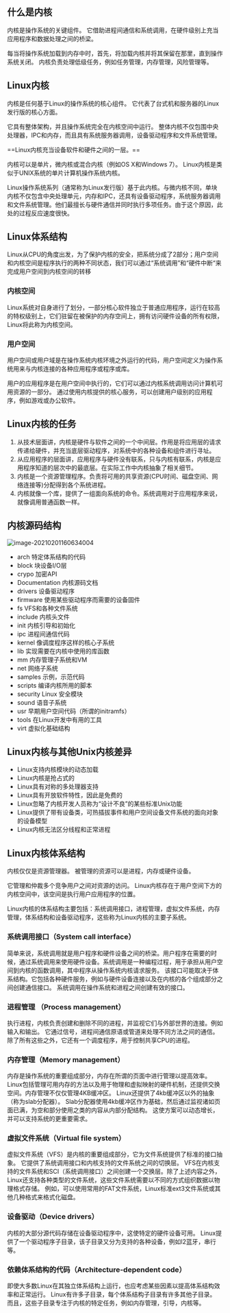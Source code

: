 ## 什么是内核

内核是操作系统的关键组件。 它借助进程间通信和系统调用，在硬件级别上充当应用程序和数据处理之间的桥梁。

每当将操作系统加载到内存中时，首先，将加载内核并将其保留在那里，直到操作系统关闭。 内核负责处理低级任务，例如任务管理，内存管理，风险管理等。

## Linux内核

内核是任何基于Linux的操作系统的核心组件。 它代表了台式机和服务器的Linux发行版的核心方面。 

它具有整体架构，并且操作系统完全在内核空间中运行。 整体内核不仅包围中央处理器，IPC和内存，而且具有系统服务器调用，设备驱动程序和文件系统管理。 

==Linux内核充当设备软件和硬件之间的一层。==

内核可以是单片，微内核或混合内核（例如OS X和Windows 7）。 Linux内核是类似于UNIX系统的单片计算机操作系统内核。 

Linux操作系统系列（通常称为Linux发行版）基于此内核。与微内核不同，单块内核不仅包含中央处理单元，内存和IPC，还具有设备驱动程序，系统服务器调用和文件系统管理。他们最擅长与硬件通信并同时执行多项任务。由于这个原因，此处的过程反应速度很快。

## Linux体系结构

Linux从CPU的角度出发，为了保护内核的安全，把系统分成了2部分；用户空间和内核空间是程序执行的两种不同状态，我们可以通过“系统调用”和“硬件中断“来完成用户空间到内核空间的转移

### 内核空间

Linux系统对自身进行了划分，一部分核心软件独立于普通应用程序，运行在较高的特权级别上，它们驻留在被保护的内存空间上，拥有访问硬件设备的所有权限，Linux将此称为内核空间。

### 用户空间

用户空间或用户域是在操作系统内核环境之外运行的代码，用户空间定义为操作系统用来与内核连接的各种应用程序或程序或库。

用户的应用程序是在用户空间中执行的，它们可以通过内核系统调用访问计算机可用资源的一部分。 通过使用内核提供的核心服务，可以创建用户级别的应用程序，例如游戏或办公软件。

## Linux内核的任务

1. 从技术层面讲，内核是硬件与软件之间的一个中间层。作用是将应用层的请求传递给硬件，并充当底层驱动程序，对系统中的各种设备和组件进行寻址。
2. 从应用程序的层面讲，应用程序与硬件没有联系，只与内核有联系，内核是应用程序知道的层次中的最底层。在实际工作中内核抽象了相关细节。
3. 内核是一个资源管理程序。负责将可用的共享资源(CPU时间、磁盘空间、网络连接等)分配得到各个系统进程。
4. 内核就像一个库，提供了一组面向系统的命令。系统调用对于应用程序来说，就像调用普通函数一样。

## 内核源码结构

![image-20210201160634004](https://cdn.jsdelivr.net/gh/lihe/Pic/img/20210201160634.png)

- arch 特定体系结构的代码
- block 块设备I/O层
- crypo 加密API
- Documentation 内核源码文档
- drivers 设备驱动程序
- firmware 使用某些驱动程序而需要的设备固件
- fs VFS和各种文件系统
- include 内核头文件
- init 内核引导和初始化
- ipc 进程间通信代码
- kernel 像调度程序这样的核心子系统
- lib 实现需要在内核中使用的库函数
- mm 内存管理子系统和VM
- net 网络子系统
- samples 示例，示范代码
- scripts 编译内核所用的脚本
- security Linux 安全模块
- sound 语音子系统
- usr 早期用户空间代码（所谓的initramfs）
- tools 在Linux开发中有用的工具
- virt 虚拟化基础结构

## Linux内核与其他Unix内核差异

- Linux支持内核模块的动态加载
- Linux内核是抢占式的
- Linux具有对称的多处理器支持
- Linux具有开放软件特性，因此是免费的
- Linux忽略了内核开发人员称为“设计不良”的某些标准Unix功能
- Linux提供了带有设备类，可热插拔事件和用户空间设备文件系统的面向对象的设备模型
- Linux内核无法区分线程和正常进程

## Linux内核体系结构

内核仅仅是资源管理器。 被管理的资源可以是进程，内存或硬件设备。 

它管理和仲裁多个竞争用户之间对资源的访问。 Linux内核存在于用户空间下方的内核空间中，该空间是执行用户应用程序的位置。 

Linux内核的体系结构主要包括：系统调用接口，进程管理，虚拟文件系统，内存管理，体系结构和设备驱动程序，这些称为Linux内核的主要子系统。

### 系统调用接口（System call interface）

简单来说，系统调用就是用户程序和硬件设备之间的桥梁。用户程序在需要的时候，通过系统调用来使用硬件设备。系统调用是一种编程过程，用于承担从用户空间到内核的函数调用，其中程序从操作系统内核请求服务。 该接口可能取决于体系结构。它包括各种硬件服务，例如与硬件设备连接以及在内核的各个组成部分之间创建通信接口。 系统调用在操作系统和进程之间创建有效的接口。

### 进程管理 （Process management）

执行进程，内核负责创建和删除不同的进程，并监视它们与外部世界的连接。例如输入和输出。 它通过信号，进程间通信原语或管道来处理不同方法之间的通信。 除了所有这些之外，它还有一个调度程序，用于控制共享CPU的进程。

### 内存管理（Memory management）

内存是操作系统的重要组成部分，内存在所谓的页面中进行管理以提高效率。 Linux包括管理可用内存的方法以及用于物理和虚拟映射的硬件机制，还提供交换空间。内存管理不仅仅管理4KB缓冲区。 Linux还提供了4kb缓冲区以外的抽象（称为slab分配器）。 Slab分配器使用4kb缓冲区作为基础，然后通过监视诸如页面已满，为空和部分使用之类的内容从内部分配结构。 这使方案可以动态增长，并可以支持系统的更重要需求。

### 虚拟文件系统（Virtual file system）

虚拟文件系统（VFS）是内核的重要组成部分，它为文件系统提供了标准的接口抽象。 它提供了系统调用接口和内核支持的文件系统之间的切换层。 VFS在内核支持的文件系统和SCI（系统调用接口）之间创建一个交换层。除了上述内容之外，Linux还支持各种类型的文件系统，这些文件系统需要以不同的方式组织数据以物理格式存储。 例如，可以使用常用的FAT文件系统，Linux标准ext3文件系统或其他几种格式来格式化磁盘。

### 设备驱动（Device drivers）

内核的大部分源代码存储在设备驱动程序中，这使特定的硬件设备可用。 Linux提供了一个驱动程序子目录，该子目录又分为支持的各种设备，例如I2蓝牙，串行等。

### 依赖体系结构的代码（Architecture-dependent code）

即使大多数Linux在其独立体系结构上运行，也应考虑某些因素以提高体系结构效率和正常运行。 Linux有许多子目录，每个体系结构子目录有许多其他子目录。 而且，这些子目录专注于内核的特定任务，例如内存管理，引导，内核等。